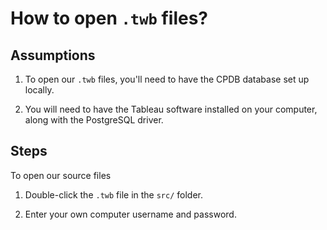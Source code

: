 # How to open `.twb` files?

## Assumptions

1. To open our `.twb` files, you'll need to have the CPDB database set up locally.

2. You will need to have the Tableau software installed on your computer, along with the PostgreSQL driver.

## Steps

To open our source files

1. Double-click the `.twb` file in the `src/` folder.

2. Enter your own computer username and password.
